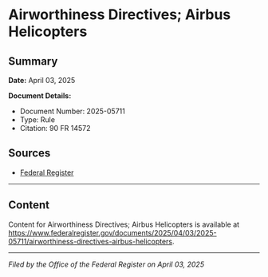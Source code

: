 # Airworthiness Directives; Airbus Helicopters

## Summary

**Date:** April 03, 2025

**Document Details:**
- Document Number: 2025-05711
- Type: Rule
- Citation: 90 FR 14572

## Sources
- [Federal Register](https://www.federalregister.gov/documents/2025/04/03/2025-05711/airworthiness-directives-airbus-helicopters)

---

## Content

Content for Airworthiness Directives; Airbus Helicopters is available at https://www.federalregister.gov/documents/2025/04/03/2025-05711/airworthiness-directives-airbus-helicopters.

---

*Filed by the Office of the Federal Register on April 03, 2025*
